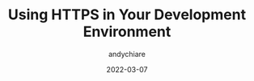 ---
author: andychiare
date: 2022-03-07
publisher: auth0
tags:
  - security
  - http
  - development
target_url: https://auth0.com/blog/using-https-in-your-development-environment/
title: Using HTTPS in Your Development Environment
---